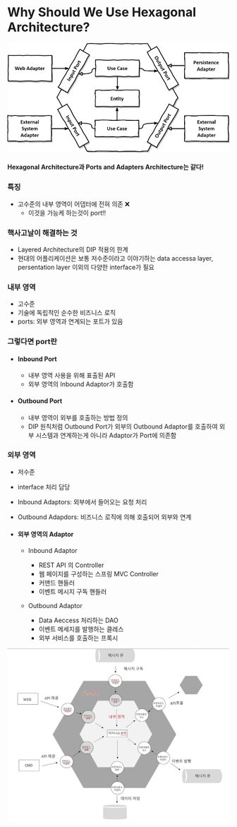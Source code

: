 # Why Should We Use Hexagonal Architecture?

![핵사고날1](../img/hexagonal1.png)

#### Hexagonal Architecture과 Ports and Adapters Architecture는 같다!

### 특징
- 고수준의 내부 영역이 어댑터에 전혀 의존 ❌
  - 이것을 가능케 하는것이 port!!

### 핵사고날이 해결하는 것
- Layered Architecture의 DIP 적용의 한계
- 현대의 어플리케이션은 보통 저수준이라고 이야기하는 data accessa layer, persentation layer 이외의 다양한 interface가 필요


### 내부 영역
- 고수준
- 기술에 독립적인 순수한 비즈니스 로직
- ports: 외부 영역과 연계되는 포트가 있음

### 그렇다면 port란

- #### Inbound Port
  - 내부 영역 사용을 위해 표출된 API
  - 외부 영역의 Inbound Adaptor가 호출함
- #### Outbound Port
  - 내부 영역이 외부를 호출하는 방법 정의
  - DIP 원칙처럼 Outbound Port가 외부의 Outbound Adaptor를 호출하여 외부 시스템과 연계하는게 아니라 Adaptor가  Port에 의존함

### 외부 영역
- 저수준
- interface 처리 담당
- Inbound Adaptors: 외부에서 들어오는 요청 처리
- Outbound Adapdors: 비즈니스 로직에 의해 호출되어 외부와 연계

- #### 외부 영역의 Adaptor
  - Inbound Adaptor
    - REST API 의 Controller
    - 웹 페이지를 구성하는 스프링 MVC Controller
    - 커맨드 핸들러
    - 이벤트 메시지 구독 핸들러

  - Outbound Adaptor
    - Data Aeccess 처리하는 DAO
    - 이벤트 메세지를 발행하는 클레스
    - 외부 서비스를 호출하는 프록시

![핵사고날2](../img/hexagonal2.png)